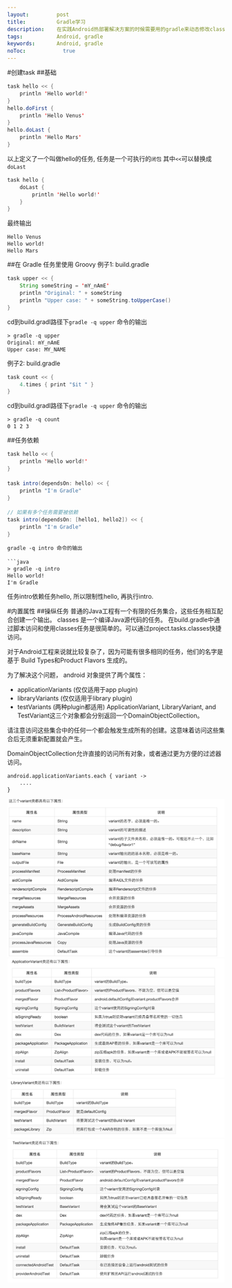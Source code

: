 ```yaml
---
layout:         post
title:          Gradle学习
description:    在实践Android热部署解决方案的时候需要用的gradle来动态修改class中的方法,以及在编译的时候比较两个版本之前修改的class
tags:           Android, gradle
keywords:       Android, gradle
noToc: 			  true
---
```


#创建task
##基础
```java
task hello << {
    println 'Hello world!'
}
hello.doFirst {
    println 'Hello Venus'
}
hello.doLast {
    println 'Hello Mars'
}
```
以上定义了一个叫做hello的任务, 任务是一个可执行的`闭包`
其中`<<`可以替换成`doLast`

```java
task hello {
    doLast {
        println 'Hello world!'
    }
}
```
最终输出

```
Hello Venus
Hello world!
Hello Mars
```
##在 Gradle 任务里使用 Groovy
例子1: 
build.gradle

```java
task upper << {
    String someString = 'mY_nAmE'
    println "Original: " + someString
    println "Upper case: " + someString.toUpperCase()
}
```
cd到build.gradl路径下`gradle -q upper` 命令的输出

```
> gradle -q upper
Original: mY_nAmE
Upper case: MY_NAME
```

例子2: 
build.gradle

```java
task count << {
    4.times { print "$it " }
}
```
cd到build.gradl路径下`gradle -q upper` 命令的输出

```
> gradle -q count
0 1 2 3
```

##任务依赖
```java
task hello << {
    println 'Hello world!'
}

task intro(dependsOn: hello) << {
    println "I'm Gradle"
}

// 如果有多个任务需要被依赖
task intro(dependsOn: [hello1, hello2]) << {
    println "I'm Gradle"
}
```
```
gradle -q intro 命令的输出

```java
> gradle -q intro
Hello world!
I'm Gradle
```
任务intro依赖任务hello, 所以限制性hello, 再执行intro.

#内置属性
##操纵任务
普通的Java工程有一个有限的任务集合，这些任务相互配合创建一个输出。 classes 是一个编译Java源代码的任务。 在build.gradle中通过脚本访问和使用classes任务是很简单的。可以通过project.tasks.classes快捷访问。

对于Android工程来说就比较复杂了，因为可能有很多相同的任务，他们的名字是基于 Build Types和Product Flavors 生成的。

为了解决这个问题， android 对象提供了两个属性：

* applicationVariants (仅仅适用于app plugin)
* libraryVariants (仅仅适用于library plugin)
* testVariants (两种plugin都适用)
ApplicationVariant, LibraryVariant, and TestVariant这三个对象都会分别返回一个DomainObjectCollection。

请注意访问这些集合中的任何一个都会触发生成所有的创建。这意味着访问这些集合后无须重新配置就会产生。

DomainObjectCollection允许直接的访问所有对象，或者通过更为方便的过滤器访问。

```
android.applicationVariants.each { variant ->
    ....
}
```
![](/media/14522425746549.jpg)
![](/media/14522425883559.jpg)
![](/media/14522426056403.jpg)
![](/media/14522426176157.jpg)


